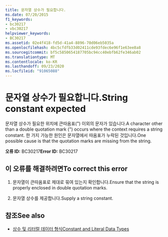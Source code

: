```yaml
---
title: 문자열 상수가 필요합니다.
ms.date: 07/20/2015
f1_keywords:
- bc30217
- vbc30217
helpviewer_keywords:
- BC30217
ms.assetid: 02e4f418-fd5d-41a4-8896-70d06eb5035a
ms.openlocfilehash: 4bc5cfdfb33d02411cde93fdec6e96f1e63ee8a8
ms.sourcegitcommit: bf5c5850654187705bc94cc40ebfb62fe346ab02
ms.translationtype: MT
ms.contentlocale: ko-KR
ms.lasthandoff: 09/23/2020
ms.locfileid: "91065088"
---
```

# <a name="string-constant-expected"></a><span data-ttu-id="865dd-102">문자열 상수가 필요합니다.</span><span class="sxs-lookup"><span data-stu-id="865dd-102">String constant expected</span></span>

<span data-ttu-id="865dd-103">문자열 상수가 필요한 위치에 큰따옴표(") 이외의 문자가 있습니다.</span><span class="sxs-lookup"><span data-stu-id="865dd-103">A character other than a double quotation mark (") occurs where the context requires a string constant.</span></span> <span data-ttu-id="865dd-104">한 가지 가능한 원인은 문자열에서 따옴표가 누락된 것입니다.</span><span class="sxs-lookup"><span data-stu-id="865dd-104">One possible cause is that the quotation marks are missing from the string.</span></span>  
  
 <span data-ttu-id="865dd-105">**오류 ID:** BC30217</span><span class="sxs-lookup"><span data-stu-id="865dd-105">**Error ID:** BC30217</span></span>  
  
## <a name="to-correct-this-error"></a><span data-ttu-id="865dd-106">이 오류를 해결하려면</span><span class="sxs-lookup"><span data-stu-id="865dd-106">To correct this error</span></span>  
  
1. <span data-ttu-id="865dd-107">문자열이 큰따옴표로 제대로 묶여 있는지 확인합니다.</span><span class="sxs-lookup"><span data-stu-id="865dd-107">Ensure that the string is properly enclosed in double quotation marks.</span></span>  
  
2. <span data-ttu-id="865dd-108">문자열 상수를 제공합니다.</span><span class="sxs-lookup"><span data-stu-id="865dd-108">Supply a string constant.</span></span>  
  
## <a name="see-also"></a><span data-ttu-id="865dd-109">참조</span><span class="sxs-lookup"><span data-stu-id="865dd-109">See also</span></span>

- [<span data-ttu-id="865dd-110">상수 및 리터럴 데이터 형식</span><span class="sxs-lookup"><span data-stu-id="865dd-110">Constant and Literal Data Types</span></span>](../programming-guide/language-features/constants-enums/constant-and-literal-data-types.md)
